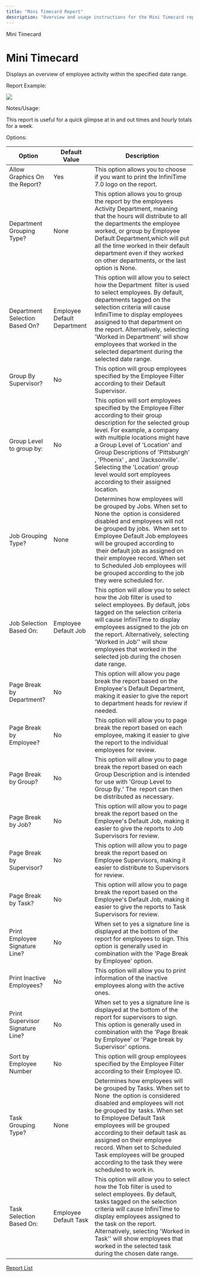 ```yaml
---
title: "Mini Timecard Report"
description: "Overview and usage instructions for the Mini Timecard report, displaying employee activity and hours within a specified date range."
---
```


Mini Timecard

# Mini Timecard

Displays an overview of employee activity within the specified date range.

Report Example:

![](/img/Mini_Timecard.gif)

Notes/Usage:

This report is useful for a quick glimpse at in and out times and hourly totals for a week.

Options:

| Option                           | Default Value               | Description                                                                                                                                                                                                                                                                                                                                                                                        |
| -------------------------------- | --------------------------- | -------------------------------------------------------------------------------------------------------------------------------------------------------------------------------------------------------------------------------------------------------------------------------------------------------------------------------------------------------------------------------------------------- |
| Allow Graphics On the Report?    | Yes                         | This option allows you to choose if you want to print the InfiniTime 7.0 logo on the report.                                                                                                                                                                                                                                                                                                       |
| Department Grouping Type?        | None                        | This option allows you to group the report by the employees Activity Department, meaning that the hours will distribute to all the departments the employee worked, or group by Employee Default Department,which will put all the time worked in their default department even if they worked on other departments, or the last option is None.                                                   |
| Department Selection Based On?   | Employee Default Department | This option will allow you to select how the Department  filter is used to select employees. By default, departments tagged on the selection criteria will cause InfiniTime to display employees assigned to that department on the report. Alternatively, selecting 'Worked in Department' will show employees that worked in the selected department during the selected date range.             |
| Group By Supervisor?             | No                          | This option will group employees specified by the Employee Filter according to their Default Supervisor.                                                                                                                                                                                                                                                                                           |
| Group Level to group by:         | No                          | This option will sort employees specified by the Employee Filter according to their group description for the selected group level. For example, a company with multiple locations might have a Group Level of 'Location' and Group Descriptions of 'Pittsburgh' , 'Phoenix' , and 'Jacksonville'. Selecting the 'Location' group level would sort employees according to their assigned location. |
| Job Grouping Type?               | None                        | Determines how employees will be grouped by Jobs. When set to None the  option is considered disabled and employees will not be grouped by jobs.  When set to Employee Default Job employees will be grouped according to  their default job as assigned on their employee record. When set to Scheduled Job employees will be grouped according to the job they were scheduled for.               |
| Job Selection Based On:          | Employee Default Job        | This option will allow you to select how the Job filter is used to select employees. By default, jobs tagged on the selection criteria will cause InfiniTime to display employees assigned to the job on the report. Alternatively, selecting 'Worked in Job'' will show employees that worked in the selected job during the chosen date range.                                                   |
| Page Break by Department?        | No                          | This option will allow you page break the report based on the Employee's Default Department, making it easier to give the report to department heads for review if needed.                                                                                                                                                                                                                         |
| Page Break by Employee?          | No                          | This option will allow you to page break the report based on each employee, making it easier to give the report to the individual employees for review.                                                                                                                                                                                                                                            |
| Page Break by Group?             | No                          | This option will allow you to page break the report based on each Group Description and is intended for use with 'Group Level to Group By.' The  report can then be distributed as necessary.                                                                                                                                                                                                      |
| Page Break by Job?               | No                          | This option will allow you to page break the report based on the Employee's Default Job, making it easier to give the reports to Job Supervisors for review.                                                                                                                                                                                                                                       |
| Page Break by Supervisor?        | No                          | This option will allow you to page break the report based on Employee Supervisors, making it easier to distribute to Supervisors for review.                                                                                                                                                                                                                                                       |
| Page Break by Task?              | No                          | This option will allow you to page break the report based on the Employee's Default Job, making it easier to give the reports to Task Supervisors for review.                                                                                                                                                                                                                                      |
| Print Employee Signature Line?   | No                          | When set to yes a signature line is displayed at the bottom of the report for employees to sign. This option is generally used in combination with the 'Page Break by Employee' option.                                                                                                                                                                                                            |
| Print Inactive Employees?        | No                          | This option will allow you to print information of the inactive employees along with the active ones.                                                                                                                                                                                                                                                                                              |
| Print Supervisor Signature Line? | No                          | When set to yes a signature line is displayed at the bottom of the report for supervisors to sign. This option is generally used in combination with the 'Page Break by Employee' or 'Page break by Supervisor' options.                                                                                                                                                                           |
| Sort by Employee Number          | No                          | This option will group employees specified by the Employee Filter according to their Employee ID.                                                                                                                                                                                                                                                                                                  |
| Task Grouping Type?              | None                        | Determines how employees will be grouped by Tasks. When set to None  the option is considered disabled and employees will not be grouped by  tasks. When set to Employee Default Task employees will be grouped according to their default task as assigned on their employee record. When set to Scheduled Task employees will be grouped according to the task they were scheduled to work in.   |
| Task Selection Based On:         | Employee Default Task       | This option will allow you to select how the Tob filter is used to select employees. By default, tasks tagged on the selection criteria will cause InfiniTime to display employees assigned to the task on the report. Alternatively, selecting 'Worked in Task'' will show employees that worked in the selected task during the chosen date range.                                               |

[Report List](../Report_List.md)
